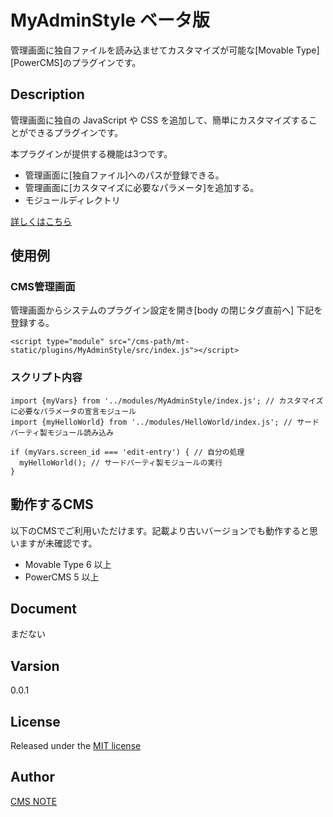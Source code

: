 # MyAdminStyle ベータ版
管理画面に独自ファイルを読み込ませてカスタマイズが可能な[Movable Type][PowerCMS]のプラグインです。

## Description
管理画面に独自の JavaScript や CSS を追加して、簡単にカスタマイズすることができるプラグインです。

本プラグインが提供する機能は3つです。

- 管理画面に[独自ファイル]へのパスが登録できる。
- 管理画面に[カスタマイズに必要なパラメータ]を追加する。
- モジュールディレクトリ

[詳しくはこちら](https://cms-note.com/movabletype/plugin_myadminstyle.html)

## 使用例
### CMS管理画面
管理画面からシステムのプラグイン設定を開き[body の閉じタグ直前へ] 下記を登録する。

    <script type="module" src="/cms-path/mt-static/plugins/MyAdminStyle/src/index.js"></script>

### スクリプト内容

    import {myVars} from '../modules/MyAdminStyle/index.js'; // カスタマイズに必要なパラメータの宣言モジュール
    import {myHelloWorld} from '../modules/HelloWorld/index.js'; // サードパーティ製モジュール読み込み

    if (myVars.screen_id === 'edit-entry') { // 自分の処理
      myHelloWorld(); // サードパーティ製モジュールの実行
    }

## 動作するCMS
以下のCMSでご利用いただけます。記載より古いバージョンでも動作すると思いますが未確認です。

- Movable Type 6 以上
- PowerCMS 5 以上

## Document
まだない

## Varsion
0.0.1

## License
Released under the [MIT license](https://opensource.org/licenses/mit-license.php)

## Author
[CMS NOTE](https://cms-note.com/)